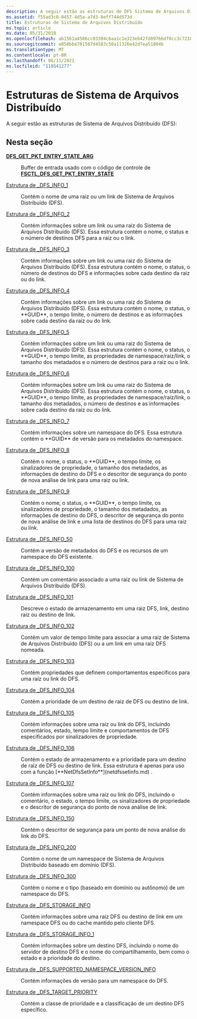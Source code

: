 ```yaml
---
description: A seguir estão as estruturas de DFS Sistema de Arquivos Distribuído
ms.assetid: f55ad3c0-0457-4d5a-a7d3-8eff744d573d
title: Estruturas de Sistema de Arquivos Distribuído
ms.topic: article
ms.date: 05/31/2018
ms.openlocfilehash: ab1561a4586cc03304c6aa1c1e323eb42fd09766df0cc3c7210636367337873a
ms.sourcegitcommit: e858bbe701567d4583c50a11326e42d7ea51804b
ms.translationtype: MT
ms.contentlocale: pt-BR
ms.lasthandoff: 08/11/2021
ms.locfileid: "118541277"
---
```

# <a name="distributed-file-system-structures"></a>Estruturas de Sistema de Arquivos Distribuído

A seguir estão as estruturas de Sistema de Arquivos Distribuído (DFS):

## <a name="in-this-section"></a>Nesta seção

<dl> <dt>

[**DFS_GET_PKT_ENTRY_STATE_ARG**](/windows/win32/api/lmdfs/ns-lmdfs-dfs_get_pkt_entry_state_arg)
</dt> <dd>

Buffer de entrada usado com o código de controle de [**FSCTL_DFS_GET_PKT_ENTRY_STATE**](fsctl-dfs-get-pkt-entry-state.md)
</dd> <dt>

[Estrutura de _DFS_INFO_1](/windows/desktop/api/lmdfs/ns-lmdfs-dfs_info_1)
</dt> <dd>
Contém o nome de uma raiz ou um link de Sistema de Arquivos Distribuído (DFS).

</dd> <dt>

[Estrutura de _DFS_INFO_2](/windows/desktop/api/lmdfs/ns-lmdfs-dfs_info_2)
</dt> <dd>
Contém informações sobre um link ou uma raiz do Sistema de Arquivos Distribuído (DFS). Essa estrutura contém o nome, o status e o número de destinos DFS para a raiz ou o link.

</dd> <dt>

[Estrutura de _DFS_INFO_3](/windows/desktop/api/lmdfs/ns-lmdfs-dfs_info_3)
</dt> <dd>
Contém informações sobre um link ou uma raiz do Sistema de Arquivos Distribuído (DFS). Essa estrutura contém o nome, o status, o número de destinos do DFS e informações sobre cada destino da raiz ou do link.

</dd> <dt>

[Estrutura de _DFS_INFO_4](/windows/desktop/api/lmdfs/ns-lmdfs-dfs_info_4)
</dt> <dd>
Contém informações sobre um link ou uma raiz do Sistema de Arquivos Distribuído (DFS). Essa estrutura contém o nome, o status, o **GUID**, o tempo limite, o número de destinos e as informações sobre cada destino da raiz ou do link.

</dd> <dt>

[Estrutura de _DFS_INFO_5](/windows/desktop/api/lmdfs/ns-lmdfs-dfs_info_5)
</dt> <dd>
Contém informações sobre um link ou uma raiz do Sistema de Arquivos Distribuído (DFS). Essa estrutura contém o nome, o status, o **GUID**, o tempo limite, as propriedades de namespace/raiz/link, o tamanho dos metadados e o número de destinos para a raiz ou o link.

</dd> <dt>

[Estrutura de _DFS_INFO_6](/windows/desktop/api/lmdfs/ns-lmdfs-dfs_info_6)
</dt> <dd>
Contém informações sobre um link ou uma raiz do Sistema de Arquivos Distribuído (DFS). Essa estrutura contém o nome, o status, o **GUID**, o tempo limite, as propriedades de namespace/raiz/link, o tamanho dos metadados, o número de destinos e as informações sobre cada destino da raiz ou do link.

</dd> <dt>

[Estrutura de _DFS_INFO_7](/windows/desktop/api/lmdfs/ns-lmdfs-dfs_info_7)
</dt> <dd>
Contém informações sobre um namespace do DFS. Essa estrutura contém o **GUID** de versão para os metadados do namespace.

</dd> <dt>

[Estrutura de _DFS_INFO_8](/windows/desktop/api/lmdfs/ns-lmdfs-dfs_info_8)
</dt> <dd>
Contém o nome, o status, o **GUID**, o tempo limite, os sinalizadores de propriedade, o tamanho dos metadados, as informações de destino do DFS e o descritor de segurança do ponto de nova análise de link para uma raiz ou link.

</dd> <dt>

[Estrutura de _DFS_INFO_9](/windows/desktop/api/lmdfs/ns-lmdfs-dfs_info_9)
</dt> <dd>
Contém o nome, o status, o **GUID**, o tempo limite, os sinalizadores de propriedade, o tamanho dos metadados, as informações de destino do DFS, o descritor de segurança do ponto de nova análise de link e uma lista de destinos do DFS para uma raiz ou link.

</dd> <dt>

[Estrutura de _DFS_INFO_50](/windows/desktop/api/lmdfs/ns-lmdfs-dfs_info_50)
</dt> <dd>
Contém a versão de metadados do DFS e os recursos de um namespace do DFS existente.

</dd> <dt>

[Estrutura de _DFS_INFO_100](/windows/desktop/api/lmdfs/ns-lmdfs-dfs_info_100)
</dt> <dd>
Contém um comentário associado a uma raiz ou link de Sistema de Arquivos Distribuído (DFS).

</dd> <dt>

[Estrutura de _DFS_INFO_101](/windows/desktop/api/lmdfs/ns-lmdfs-dfs_info_101)
</dt> <dd>
Descreve o estado de armazenamento em uma raiz DFS, link, destino raiz ou destino de link.

</dd> <dt>

[Estrutura de _DFS_INFO_102](/windows/desktop/api/lmdfs/ns-lmdfs-dfs_info_102)
</dt> <dd>
Contém um valor de tempo limite para associar a uma raiz de Sistema de Arquivos Distribuído (DFS) ou a um link em uma raiz DFS nomeada.

</dd> <dt>

[Estrutura de _DFS_INFO_103](/windows/desktop/api/lmdfs/ns-lmdfs-dfs_info_103)
</dt> <dd>
Contém propriedades que definem comportamentos específicos para uma raiz ou link do DFS.

</dd> <dt>

[Estrutura de _DFS_INFO_104](/windows/desktop/api/lmdfs/ns-lmdfs-dfs_info_104)
</dt> <dd>
Contém a prioridade de um destino de raiz de DFS ou destino de link.

</dd> <dt>

[Estrutura de _DFS_INFO_105](/windows/desktop/api/lmdfs/ns-lmdfs-dfs_info_105)
</dt> <dd>
Contém informações sobre uma raiz ou link do DFS, incluindo comentários, estado, tempo limite e comportamentos de DFS especificados por sinalizadores de propriedade.

</dd> <dt>

[Estrutura de _DFS_INFO_106](/windows/desktop/api/lmdfs/ns-lmdfs-dfs_info_106)
</dt> <dd>
Contém o estado de armazenamento e a prioridade para um destino de raiz de DFS ou destino de link. Essa estrutura é apenas para uso com a função [**NetDfsSetInfo**](netdfssetinfo.md) .

</dd> <dt>

[Estrutura de _DFS_INFO_107](/windows/desktop/api/lmdfs/ns-lmdfs-dfs_info_107)
</dt> <dd>
Contém informações sobre uma raiz ou link do DFS, incluindo o comentário, o estado, o tempo limite, os sinalizadores de propriedade e o descritor de segurança do ponto de nova análise de link.

</dd> <dt>

[Estrutura de _DFS_INFO_150](/windows/desktop/api/lmdfs/ns-lmdfs-dfs_info_150)
</dt> <dd>
Contém o descritor de segurança para um ponto de nova análise do link do DFS.

</dd> <dt>

[Estrutura de _DFS_INFO_200](/windows/desktop/api/lmdfs/ns-lmdfs-dfs_info_200)
</dt> <dd>
Contém o nome de um namespace de Sistema de Arquivos Distribuído baseado em domínio (DFS).

</dd> <dt>

[Estrutura de _DFS_INFO_300](/windows/desktop/api/lmdfs/ns-lmdfs-dfs_info_300)
</dt> <dd>
Contém o nome e o tipo (baseado em domínio ou autônomo) de um namespace do DFS.

</dd> <dt>

[Estrutura de _DFS_STORAGE_INFO](/windows/desktop/api/lmdfs/ns-lmdfs-dfs_storage_info)
</dt> <dd>
Contém informações sobre uma raiz DFS ou destino de link em um namespace DFS ou do cache mantido pelo cliente DFS.

</dd> <dt>

[Estrutura de _DFS_STORAGE_INFO_1](/windows/desktop/api/lmdfs/ns-lmdfs-dfs_storage_info_1)
</dt> <dd>
Contém informações sobre um destino DFS, incluindo o nome do servidor de destino DFS e o nome do compartilhamento, bem como o estado e a prioridade do destino.

</dd> <dt>

[Estrutura de _DFS_SUPPORTED_NAMESPACE_VERSION_INFO](/windows/desktop/api/lmdfs/ns-lmdfs-dfs_supported_namespace_version_info)
</dt> <dd>
Contém informações de versão para um namespace do DFS.

</dd> <dt>

[Estrutura de _DFS_TARGET_PRIORITY](/windows/desktop/api/lmdfs/ns-lmdfs-dfs_target_priority)
</dt> <dd>
Contém a classe de prioridade e a classificação de um destino DFS específico.

</dd> </dl>
